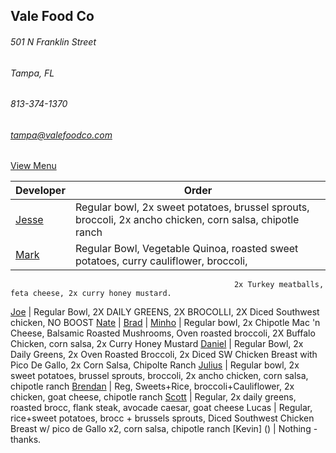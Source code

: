 ## Vale Food Co
###### 501 N Franklin Street
###### Tampa, FL
###### 813-374-1370
###### tampa@valefoodco.com


[View Menu](https://valefoodco.revelup.com/weborder/?establishment=3)


Developer     | Order
--------------|---------------------
[Jesse](https://github.com/jessecurry)              | Regular bowl, 2x sweet potatoes, brussel sprouts, broccoli, 2x ancho chicken, corn salsa, chipotle ranch
[Mark](http://github.com/mark-smithtb)              | Regular Bowl, Vegetable Quinoa, roasted sweet potatoes, curry cauliflower, broccoli,
                                                      2x Turkey meatballs, feta cheese, 2x curry honey mustard.
[Joe](https://github.com/Montchat)                  | Regular Bowl, 2X DAILY GREENS, 2X BROCOLLI, 2X Diced Southwest chicken, NO BOOST
[Nate](https://github.com/thunemn)                  | 
[Brad](https://github.com/bself)                    | 
[Minho](https://github.com/minhochoi)               | Regular bowl, 2x Chipotle Mac 'n Cheese, Balsamic Roasted Mushrooms, Oven roasted broccoli, 2X Buffalo Chicken, corn salsa, 2x Curry Honey Mustard
[Daniel](https://github.come/dtartaglia)            | Regular Bowl, 2x Daily Greens, 2x Oven Roasted Broccoli, 2x Diced SW Chicken Breast with Pico De Gallo, 2x Corn Salsa, Chipolte Ranch
[Julius](https://github.com/jbzozowski)             | Regular bowl, 2x sweet potatoes, brussel sprouts, broccoli, 2x ancho chicken, corn salsa, chipotle ranch
[Brendan](https://github.com/brendanxmac)           | Reg, Sweets+Rice, broccoli+Cauliflower, 2x chicken, goat cheese, chipotle ranch
[Scott](https://github.com/Scotty813)               | Regular, 2x daily greens, roasted brocc, flank steak, avocade caesar, goat cheese
Lucas                                               | Regular, rice+sweet potatoes, brocc + brussels sprouts, Diced Southwest Chicken Breast w/ pico de Gallo x2, corn salsa, chipotle ranch
[Kevin] ()                                          | Nothing - thanks.
